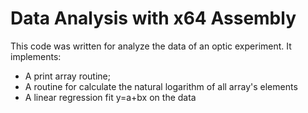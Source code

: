 # Data Analysis with x64 Assembly

This code was written for analyze the data of an optic experiment.
It implements:
* A print array routine;
* A routine for calculate the natural logarithm of all array's elements
* A linear regression fit y=a+bx on the data
